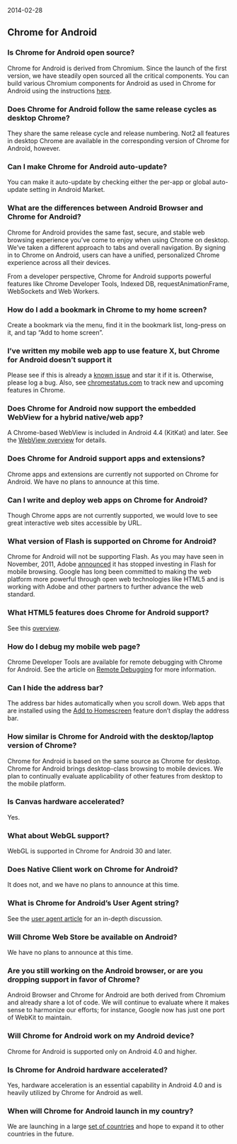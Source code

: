 2014-02-28

## Chrome for Android

### Is Chrome for Android open source?

Chrome for Android is derived from Chromium. Since the launch of the first version, we have steadily open sourced all the critical components. You can build various Chromium components for Android as used in Chrome for Android using the instructions [here](http://code.google.com/p/chromium/wiki/AndroidBuildInstructions).

### Does Chrome for Android follow the same release cycles as desktop Chrome?

They share the same release cycle and release numbering. Not2 all features in desktop Chrome are available in the corresponding version of Chrome for Android, however.

### Can I make Chrome for Android auto-update?

You can make it auto-update by checking either the per-app or global auto-update setting in Android Market.

### What are the differences between Android Browser and Chrome for Android?

Chrome for Android provides the same fast, secure, and stable web browsing experience you’ve come to enjoy when using Chrome on desktop. We’ve taken a different approach to tabs and overall navigation. By signing in to Chrome on Android, users can have a unified, personalized Chrome experience across all their devices.

From a developer perspective, Chrome for Android supports powerful features like Chrome Developer Tools, Indexed DB, requestAnimationFrame, WebSockets and Web Workers.

### How do I add a bookmark in Chrome to my home screen?

Create a bookmark via the menu, find it in the bookmark list, long-press on it, and tap “Add to home screen”.

### I’ve written my mobile web app to use feature X, but Chrome for Android doesn’t support it

Please see if this is already a [known issue](http://code.google.com/p/chromium/issues/list?q=label%3AOS-Android) and star it if it is. Otherwise, please log a bug. Also, see [chromestatus.com](https://chromestatus.com) to track new and upcoming features in Chrome.

### Does Chrome for Android now support the embedded WebView for a hybrid native/web app?

A Chrome-based WebView is included in Android 4.4 (KitKat) and later. See the [WebView overview](/docs/multidevice/webview/) for details.

### Does Chrome for Android support apps and extensions?

Chrome apps and extensions are currently not supported on Chrome for Android. We have no plans to announce at this time.

### Can I write and deploy web apps on Chrome for Android?

Though Chrome apps are not currently supported, we would love to see great interactive web sites accessible by URL.

### What version of Flash is supported on Chrome for Android?

Chrome for Android will not be supporting Flash. As you may have seen in November, 2011, Adobe [announced](http://blogs.adobe.com/conversations/2011/11/flash-focus.html) it has stopped investing in Flash for mobile browsing. Google has long been committed to making the web platform more powerful through open web technologies like HTML5 and is working with Adobe and other partners to further advance the web standard.

### What HTML5 features does Chrome for Android support?

See this [overview](/docs/multidevice/android/).

### How do I debug my mobile web page?

Chrome Developer Tools are available for remote debugging with Chrome for Android. See the article on [Remote Debugging](/devtools/docs/remote-debugging) for more information.

### Can I hide the address bar?

The address bar hides automatically when you scroll down. Web apps that are installed using the [Add to Homescreen](/multidevice/android/installtohomescreen.html) feature don’t display the address bar.

### How similar is Chrome for Android with the desktop/laptop version of Chrome?

Chrome for Android is based on the same source as Chrome for desktop. Chrome for Android brings desktop-class browsing to mobile devices. We plan to continually evaluate applicability of other features from desktop to the mobile platform.

### Is Canvas hardware accelerated?

Yes.

### What about WebGL support?

WebGL is supported in Chrome for Android 30 and later.

### Does Native Client work on Chrome for Android?

It does not, and we have no plans to announce at this time.

### What is Chrome for Android’s User Agent string?

See the [user agent article](/docs/multidevice/user-agent/) for an in-depth discussion.

### Will Chrome Web Store be available on Android?

We have no plans to announce at this time.

### Are you still working on the Android browser, or are you dropping support in favor of Chrome?

Android Browser and Chrome for Android are both derived from Chromium and already share a lot of code. We will continue to evaluate where it makes sense to harmonize our efforts; for instance, Google now has just one port of WebKit to maintain.

### Will Chrome for Android work on my Android device?

Chrome for Android is supported only on Android 4.0 and higher.

### Is Chrome for Android hardware accelerated?

Yes, hardware acceleration is an essential capability in Android 4.0 and is heavily utilized by Chrome for Android as well.

### When will Chrome for Android launch in my country?

We are launching in a large [set of countries](http://goo.gl/6ARvc) and hope to expand it to other countries in the future.

